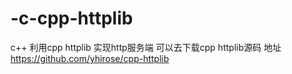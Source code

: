 # -c-cpp-httplib
c++ 利用cpp httplib 实现http服务端
可以去下载cpp httplib源码
地址 https://github.com/yhirose/cpp-httplib
